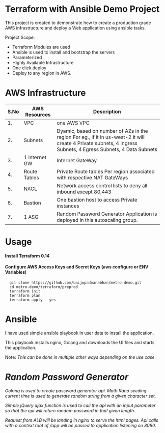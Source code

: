 # Terraform with Ansible Demo Project

This project is created to demonstrate how to create a production grade AWS infrastructure
and deploy a Web application using ansible tasks. 

Project Scope:
* Terraform Modules are used
* Ansible is used to install and bootstrap the servers
* Parameterized
* Highly Available Infrastructure
* One click deploy
* Deploy to any region in AWS.


# AWS Infrastructure
|S.No | AWS Resources  | Description |
|-----| ------------- | ------------- |
|  1.  | VPC  | one AWS VPC   |
|  2.  | Subnets  | Dyamic, based on number of AZs in the region For eg., if it in us-west-2 it will create 4 Private subnets, 4 Ingress Subnets, 4 Egress Subnets, 4 Data Subnets |
|  3.  | 1 Internet GW | Internet GateWay  |
|  4.  | Route Tables  | Private Route tables Per region associated with respective NAT GateWays |
|  5.  | NACL   |  Network access control lists to deny all inbound except 80,443 |
|  6.  | Bastion  | One bastion host to access Private instances |
|  7.  | 1 ASG  | Random Password Generator Application is deployed in this autoscaling group.




# Usage

#### Install Terraform 0.14
#### Configure AWS Access Keys and Secret Keys (aws configure or ENV Variables)


```shell
  git clone https://github.com/baijupadmanabhan/metro-demo.git
  cd metro-demo/terraform/preprod
  terraform init
  terraform plan
  terraform apply --yes 
  ```

# Ansible 

I have used simple ansible playbook in user data to install the application. 

This playbook installs nginx, Golang and downloads the UI files and starts the application.


Note: <i> This can be done in multiple other ways depending on the use case.



# Random Password Generator

Golang is used to create password generator api. Math Rand seeding current time is used to generate random string from a given character set.

Simple jQuery ajax function is used to call the api with an input parameter so that the api will return random password in that given length.

Request from ALB will be landing in nginx to serve the html pages. Api calls with a context root of \/app will be passed to application listening on 8080.






